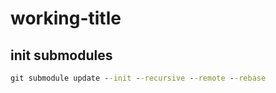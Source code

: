 # working-title

## init submodules

```bat
git submodule update --init --recursive --remote --rebase
```
